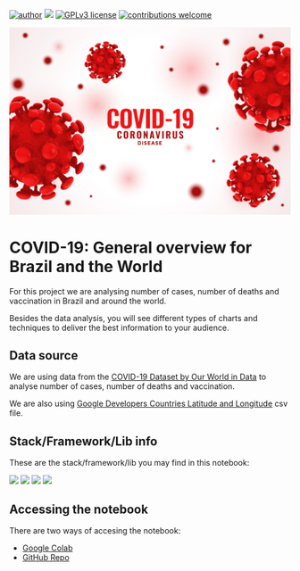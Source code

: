 [![author](https://img.shields.io/badge/author-herculìsḧ-red.svg)](https://www.linkedin.com/in/herculeshamanaka) [![](https://img.shields.io/badge/python-3.7+-blue.svg)](https://www.python.org/downloads/release/python-365/) [![GPLv3 license](https://img.shields.io/badge/License-GPLv3-blue.svg)](http://perso.crans.org/besson/LICENSE.html) [![contributions welcome](https://img.shields.io/badge/contributions-welcome-brightgreen.svg?style=flat)](https://github.com/carlosfab/data_science/issues)

<p align="center">
  <img src="img/Covid19-Cover.jpg" />
</p>

# COVID-19: General overview for Brazil and the World

For this project we are analysing number of cases, number of deaths and vaccination in Brazil and around the world.

Besides the data analysis, you will see different types of charts and techniques to deliver the best information to your audience.

## Data source
We are using data from the [COVID-19 Dataset by Our World in Data](https://github.com/owid/covid-19-data) to analyse number of cases, number of deaths and vaccination.

We are also using [Google Developers Countries Latitude and Longitude](https://developers.google.com/public-data/docs/canonical/countries_csv) csv file. 

## Stack/Framework/Lib info

These are the stack/framework/lib you may find in this notebook:

<div>  
  <img src="https://img.shields.io/badge/Python-FFD43B?style=for-the-badge&logo=python&logoColor=blue" />
  <img src="https://img.shields.io/badge/Pandas-2C2D72?style=for-the-badge&logo=pandas&logoColor=white" />
  <img src="https://img.shields.io/badge/Numpy-777BB4?style=for-the-badge&logo=numpy&logoColor=white" />
  <img src="https://img.shields.io/badge/Jupyter-F37626.svg?&style=for-the-badge&logo=Jupyter&logoColor=white" />
</div>  

## Accessing the notebook
There are two ways of accesing the notebook: 
* [Google Colab](https://bit.ly/3rtgx3C)
* [GitHub Repo](https://bit.ly/3JaPu37)
